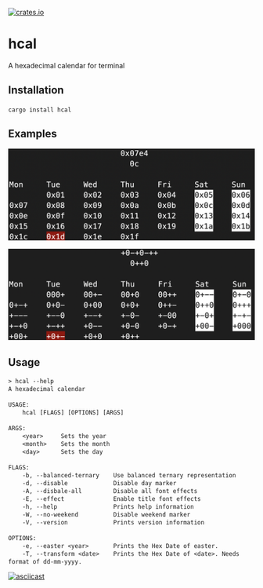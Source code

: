 [![crates.io](https://img.shields.io/crates/v/hcal.svg)](https://crates.io/crates/hcal)

# hcal

A hexadecimal calendar for terminal

## Installation

`cargo install hcal`

## Examples

![hex](./docs/hex.png)

![balanced ternary](./docs/bal_ternary.png)

## Usage

```console
> hcal --help
A hexadecimal calendar

USAGE:
    hcal [FLAGS] [OPTIONS] [ARGS]

ARGS:
    <year>     Sets the year
    <month>    Sets the month
    <day>      Sets the day

FLAGS:
    -b, --balanced-ternary    Use balanced ternary representation
    -d, --disable             Disable day marker
    -A, --disbale-all         Disable all font effects
    -E, --effect              Enable title font effects
    -h, --help                Prints help information
    -W, --no-weekend          Disable weekend marker
    -V, --version             Prints version information

OPTIONS:
    -e, --easter <year>       Prints the Hex Date of easter.
    -T, --transform <date>    Prints the Hex Date of <date>. Needs format of dd-mm-yyyy.
```

[![asciicast](https://asciinema.org/a/381223.svg)](https://asciinema.org/a/381223)
